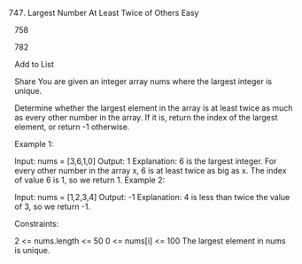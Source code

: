 747. Largest Number At Least Twice of Others
Easy

758

782

Add to List

Share
You are given an integer array nums where the largest integer is unique.

Determine whether the largest element in the array is at least twice as much as every other number in the array. If it is, return the index of the largest element, or return -1 otherwise.

 

Example 1:

Input: nums = [3,6,1,0]
Output: 1
Explanation: 6 is the largest integer.
For every other number in the array x, 6 is at least twice as big as x.
The index of value 6 is 1, so we return 1.
Example 2:

Input: nums = [1,2,3,4]
Output: -1
Explanation: 4 is less than twice the value of 3, so we return -1.
 

Constraints:

2 <= nums.length <= 50
0 <= nums[i] <= 100
The largest element in nums is unique.
